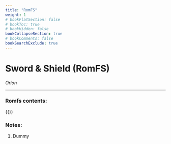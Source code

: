 ```yaml
---
title: "RomFS"
weight: 1
# bookFlatSection: false
# bookToc: true
# bookHidden: false
bookCollapseSection: true
# bookComments: false
bookSearchExclude: true
---
```

# Sword & Shield (RomFS)

*Orion*

------------------------------

### Romfs contents:

{{<csv-to-markdown file="data/orion/romfs.csv">}}

### Notes:
1. Dummy